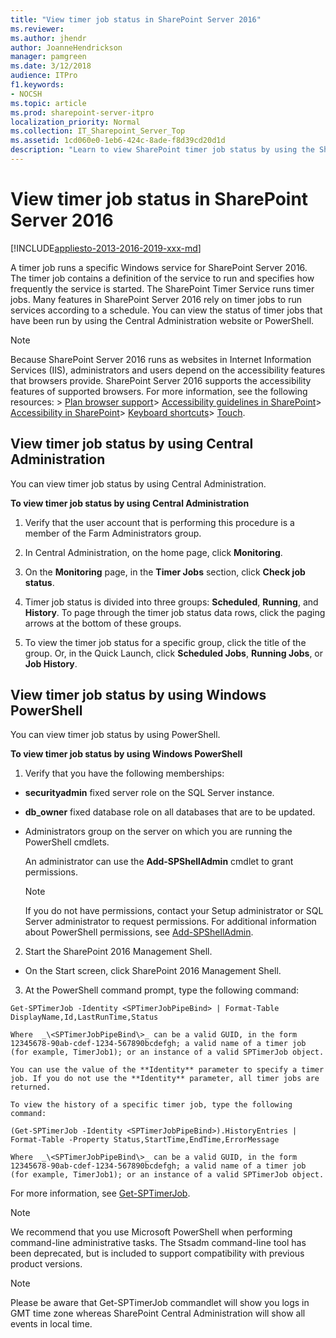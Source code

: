 ```yaml
---
title: "View timer job status in SharePoint Server 2016"
ms.reviewer: 
ms.author: jhendr
author: JoanneHendrickson
manager: pamgreen
ms.date: 3/12/2018
audience: ITPro
f1.keywords:
- NOCSH
ms.topic: article
ms.prod: sharepoint-server-itpro
localization_priority: Normal
ms.collection: IT_Sharepoint_Server_Top
ms.assetid: 1cd060e0-1eb6-424c-8ade-f8d39cd20d1d
description: "Learn to view SharePoint timer job status by using the SharePoint Central Administration website or Windows PowerShell."
---
```


# View timer job status in SharePoint Server 2016

[!INCLUDE[appliesto-2013-2016-2019-xxx-md](../includes/appliesto-2013-2016-2019-xxx-md.md)]
  
A timer job runs a specific Windows service for SharePoint Server 2016. The timer job contains a definition of the service to run and specifies how frequently the service is started. The SharePoint Timer Service runs timer jobs. Many features in SharePoint Server 2016 rely on timer jobs to run services according to a schedule. You can view the status of timer jobs that have been run by using the Central Administration website or PowerShell.
  
> [!NOTE]
> Because SharePoint Server 2016 runs as websites in Internet Information Services (IIS), administrators and users depend on the accessibility features that browsers provide. SharePoint Server 2016 supports the accessibility features of supported browsers. For more information, see the following resources: > [Plan browser support](https://docs.microsoft.com/sharepoint/install/browser-support-planning-0)> [Accessibility guidelines in SharePoint](https://docs.microsoft.com/sharepoint/accessibility-guidelines)> [Accessibility in SharePoint](https://docs.microsoft.com/sharepoint/dev/general-development/accessibility-in-sharepoint)> [Keyboard shortcuts](https://support.office.com/article/466e33ee-613b-4f47-96bb-1c20f20b1015)> [Touch](https://go.microsoft.com/fwlink/p/?LinkId=246506).
  
## View timer job status by using Central Administration
<a name="section1"> </a>

You can view timer job status by using Central Administration.
  
 **To view timer job status by using Central Administration**
  
1. Verify that the user account that is performing this procedure is a member of the Farm Administrators group.
    
2. In Central Administration, on the home page, click **Monitoring**.
    
3. On the **Monitoring** page, in the **Timer Jobs** section, click **Check job status**.
    
4. Timer job status is divided into three groups: **Scheduled**, **Running**, and **History**. To page through the timer job status data rows, click the paging arrows at the bottom of these groups.
    
5. To view the timer job status for a specific group, click the title of the group. Or, in the Quick Launch, click **Scheduled Jobs**, **Running Jobs**, or **Job History**.
    
## View timer job status by using Windows PowerShell
<a name="section2"> </a>

You can view timer job status by using PowerShell.
  
 **To view timer job status by using Windows PowerShell**
  
1. Verify that you have the following memberships:
    
  - **securityadmin** fixed server role on the SQL Server instance. 
    
  - **db_owner** fixed database role on all databases that are to be updated. 
    
  - Administrators group on the server on which you are running the PowerShell cmdlets.
    
    An administrator can use the **Add-SPShellAdmin** cmdlet to grant permissions. 
    
    > [!NOTE]
    > If you do not have permissions, contact your Setup administrator or SQL Server administrator to request permissions. For additional information about PowerShell permissions, see [Add-SPShellAdmin](/powershell/module/sharepoint-server/Add-SPShellAdmin?view=sharepoint-ps). 
  
2. Start the SharePoint 2016 Management Shell.
    
  - On the Start screen, click SharePoint 2016 Management Shell.
    
3. At the PowerShell command prompt, type the following command:
    
  ```
  Get-SPTimerJob -Identity <SPTimerJobPipeBind> | Format-Table DisplayName,Id,LastRunTime,Status
  ```

    Where  _\<SPTimerJobPipeBind\>_ can be a valid GUID, in the form 12345678-90ab-cdef-1234-567890bcdefgh; a valid name of a timer job (for example, TimerJob1); or an instance of a valid SPTimerJob object. 
    
    You can use the value of the **Identity** parameter to specify a timer job. If you do not use the **Identity** parameter, all timer jobs are returned. 
    
    To view the history of a specific timer job, type the following command:
    
  ```
  (Get-SPTimerJob -Identity <SPTimerJobPipeBind>).HistoryEntries | Format-Table -Property Status,StartTime,EndTime,ErrorMessage
  ```

    Where  _\<SPTimerJobPipeBind\>_ can be a valid GUID, in the form 12345678-90ab-cdef-1234-567890bcdefgh; a valid name of a timer job (for example, TimerJob1); or an instance of a valid SPTimerJob object. 
    
For more information, see [Get-SPTimerJob](/powershell/module/sharepoint-server/Get-SPTimerJob?view=sharepoint-ps). 
  
> [!NOTE]
> We recommend that you use Microsoft PowerShell when performing command-line administrative tasks. The Stsadm command-line tool has been deprecated, but is included to support compatibility with previous product versions. 
  
> [!NOTE]
> Please be aware that Get-SPTimerJob commandlet will show you logs in GMT time zone whereas SharePoint Central Administration will show all events in local time.

